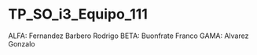 # TP_SO_i3_Equipo_111

ALFA: Fernandez Barbero Rodrigo
BETA: Buonfrate Franco 
GAMA: Alvarez Gonzalo
